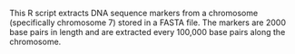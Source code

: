 This R script extracts DNA sequence markers from a chromosome (specifically chromosome 7) stored in a FASTA file. 
The markers are 2000 base pairs in length and are extracted every 100,000 base pairs along the chromosome. 
